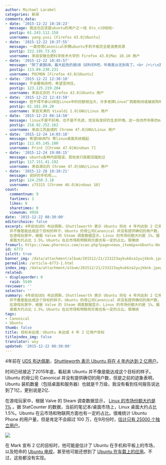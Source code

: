 ```yaml
---
author: Michael Larabel
categories: 新闻
comments_data:
- date: '2015-12-22 10:18:23'
  message: 我这也应该是ubuntu的用户之一哇 O(∩_∩)O哈哈~
  postip: 61.243.112.158
  username: yang.yusi [Firefox 43.0|Ubuntu]
- date: '2015-12-22 10:37:55'
  message: 一直觉得Canonical折腾ubuntu手机平板完全是浪费资源
  postip: 222.195.73.65
  username: 来自安徽合肥科学技术大学的 Firefox 43.0|Mac 10.10 用户
- date: '2015-12-22 10:45:57'
  message: "除了桌面UB，最大起色的是UB SERVER吧，毕竟是从无到有了。<br />\r\n其它的应用，只闻其声，未见其面。<br />\r\nUB手机，我认为想都不要想，最基本的IM都没有完善～"
  postip: 113.89.230.231
  username: POCMON [Firefox 43.0|Ubuntu]
- date: '2015-12-22 12:30:10'
  message: 不会要倒闭吧，希望坚持住。
  postip: 123.125.219.204
  username: 来自北京的 Firefox 43.0|Ubuntu 用户
- date: '2015-12-22 12:43:59'
  message: 但不得不承认UB在Linux中的份额相当大，许多老牌Linux厂商都倒闭或被收购呀，而UB却想着产生新事物，从桌面到服务器，到手机以及其它
  postip: 61.181.89.20
  username: 来自天津的 Vivaldi 1.0|GNU/Linux 用户
- date: '2015-12-23 08:14:50'
  message: linux不是不好用，也不是不先进，但没有良好的生态环境。这一些向乔布斯的macos学习。
  postip: 218.92.252.162
  username: 来自江苏盐城的 Chrome 47.0|GNU/Linux 用户
- date: '2015-12-24 14:03:18'
  message: 希望UBUNTU 等linux桌面系统崛起
  postip: 112.65.145.180
  username: Print [Chrome 47.0|Windows 7]
- date: '2015-12-24 19:08:15'
  message: ubuntu各种内部错误，其他发行版都没碰到过
  postip: 117.151.41.192
  username: 来自湖北的 Chrome 47.0|GNU/Linux 用户
- date: '2015-12-28 18:10:21'
  message: 说好的手机呢。。。
  postip: 124.250.3.18
  username: z75315 [Chrome 46.0|Windows 10]
count:
  commentnum: 9
  favtimes: 1
  likes: 0
  sharetimes: 0
  viewnum: 4916
date: '2015-12-22 08:30:00'
editorchoice: false
excerpt: 4年前在UDS 布达佩斯，Shuttleworth 表示 Ubuntu 将在 4 年内达到 2 亿用户。 时间已经接近了2015年底，看起来 Ubuntu
  并不像是能达成这个目标的样子。Ubuntu 的母公司Canonical 并没有提供确切的用户数，但是之前的迹象表明，Ubuntu 装机数量（包括桌面和服务器）也就是千万级，我没有看到任何报告说达到了1亿，更别说是2亿.
  在游戏玩家中，根据 Valve 的 Steam 调查数据显示，Linux 的市场份额大约是 1%。据 StatCounter 的数据，当前的笔记本/桌面市场上，Linux
  桌面大约占比 1.5%。Ubuntu 在云市场和物联网方面也有一定的占比。很难统
fromurl: https://www.phoronix.com/scan.php?page=news_item&px=Ubuntu-No-200-Million-Users
id: 6773
islctt: true
banner_img: /data/attachment/album/201512/21/233223aykuk6za2yujkbnk.jpeg
permalink: /article-6773-1.html
index_img: /data/attachment/album/201512/21/233223aykuk6za2yujkbnk.jpeg.thumb.jpg
related:
- displayorder: 0
  raid: 5549
reviewer: ''
selector: ''
summary: 4年前在UDS 布达佩斯，Shuttleworth 表示 Ubuntu 将在 4 年内达到 2 亿用户。 时间已经接近了2015年底，看起来 Ubuntu
  并不像是能达成这个目标的样子。Ubuntu 的母公司Canonical 并没有提供确切的用户数，但是之前的迹象表明，Ubuntu 装机数量（包括桌面和服务器）也就是千万级，我没有看到任何报告说达到了1亿，更别说是2亿.
  在游戏玩家中，根据 Valve 的 Steam 调查数据显示，Linux 的市场份额大约是 1%。据 StatCounter 的数据，当前的笔记本/桌面市场上，Linux
  桌面大约占比 1.5%。Ubuntu 在云市场和物联网方面也有一定的占比。很难统
tags:
- Canonical
- Ubuntu
thumb: false
title: 目标未达成：Ubuntu 未达成 4 年 2 亿用户目标
titleindex_img: false
translator: wxy
updated: '2015-12-22 08:30:00'
---
```


4年前在 [UDS 布达佩斯](http://www.phoronix.com/vr.php?view=16002)，[Shuttleworth 表示 Ubuntu 将在 4 年内达到 2 亿用户](http://www.phoronix.com/scan.php?page=news_item&px=2015-200-Million-Goal-Retro)。


时间已经接近了2015年底，看起来 Ubuntu 并不像是能达成这个目标的样子。Ubuntu 的母公司 Canonical 并没有提供确切的用户数，但是之前的迹象表明，Ubuntu 装机数量（包括桌面和服务器）也就是千万级，我没有看到任何报告说达到了1亿，更别说是2亿.


在游戏玩家中，根据 Valve 的 Steam 调查数据显示， [Linux 的市场份额大约是 1%](https://www.phoronix.com/scan.php?page=news_item&px=Steam-Survey-Nov-2015) 。据 StatCounter 的数据，当前的笔记本/桌面市场上，Linux 桌面大约占比 1.5%。Ubuntu 在云市场和物联网方面也有一定的占比。很难统计 Ubuntu Phone 的用户量，但是肯定不会超过 100 万，在9月份时，[估计只有 25000 个独立用户](https://www.phoronix.com/scan.php?page=news_item&px=Ubuntu-Phone-Estimate-25k)。


![](/data/attachment/album/201512/21/233223aykuk6za2yujkbnk.jpeg)


在 Mark 宣布 2 亿的目标时，他可能是估计了 Ubuntu 在手机和平板上的市场，以及短命的 [Ubuntu 电视](https://www.phoronix.com/scan.php?page=search&q=Ubuntu%20TV)，甚至他可能还想到了 [Ubuntu 在车载上的应用](https://www.phoronix.com/scan.php?page=news_item&px=MTgzOTU)。不过，这些都没有实现。